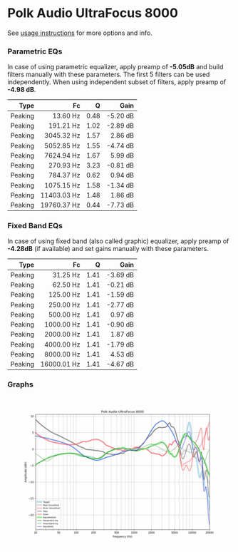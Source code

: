 # Polk Audio UltraFocus 8000
See [usage instructions](https://github.com/jaakkopasanen/AutoEq#usage) for more options and info.

### Parametric EQs
In case of using parametric equalizer, apply preamp of **-5.05dB** and build filters manually
with these parameters. The first 5 filters can be used independently.
When using independent subset of filters, apply preamp of **-4.98 dB**.

| Type    | Fc          |    Q | Gain     |
|--------:|------------:|-----:|---------:|
| Peaking | 13.60 Hz    | 0.48 | -5.20 dB |
| Peaking | 191.21 Hz   | 1.02 | -2.89 dB |
| Peaking | 3045.32 Hz  | 1.57 | 2.86 dB  |
| Peaking | 5052.85 Hz  | 1.55 | -4.74 dB |
| Peaking | 7624.94 Hz  | 1.67 | 5.99 dB  |
| Peaking | 270.93 Hz   | 3.23 | -0.81 dB |
| Peaking | 784.37 Hz   | 0.62 | 0.94 dB  |
| Peaking | 1075.15 Hz  | 1.58 | -1.34 dB |
| Peaking | 11403.03 Hz | 1.48 | 1.86 dB  |
| Peaking | 19760.37 Hz | 0.44 | -7.73 dB |

### Fixed Band EQs
In case of using fixed band (also called graphic) equalizer, apply preamp of **-4.28dB**
(if available) and set gains manually with these parameters.

| Type    | Fc          |    Q | Gain     |
|--------:|------------:|-----:|---------:|
| Peaking | 31.25 Hz    | 1.41 | -3.69 dB |
| Peaking | 62.50 Hz    | 1.41 | -0.21 dB |
| Peaking | 125.00 Hz   | 1.41 | -1.59 dB |
| Peaking | 250.00 Hz   | 1.41 | -2.77 dB |
| Peaking | 500.00 Hz   | 1.41 | 0.97 dB  |
| Peaking | 1000.00 Hz  | 1.41 | -0.90 dB |
| Peaking | 2000.00 Hz  | 1.41 | 1.87 dB  |
| Peaking | 4000.00 Hz  | 1.41 | -1.79 dB |
| Peaking | 8000.00 Hz  | 1.41 | 4.53 dB  |
| Peaking | 16000.01 Hz | 1.41 | -4.67 dB |

### Graphs
![](./Polk%20Audio%20UltraFocus%208000.png)